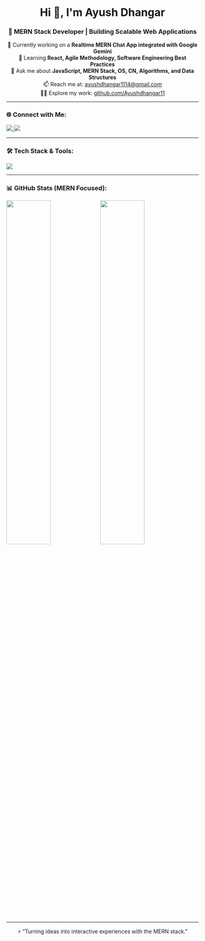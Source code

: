 <h1 align="center">Hi 👋, I'm Ayush Dhangar</h1>
<h3 align="center">🚀 MERN Stack Developer | Building Scalable Web Applications</h3>

<p align="center">
  🔭 Currently working on a <b>Realtime MERN Chat App integrated with Google Gemini</b><br>
  🌱 Learning <b>React, Agile Methodology, Software Engineering Best Practices</b><br>
  💬 Ask me about <b>JavaScript, MERN Stack, OS, CN, Algorithms, and Data Structures</b><br>
  📫 Reach me at: <a href="mailto:ayushdhangar1114@gmail.com">ayushdhangar1114@gmail.com</a><br>
  👨‍💻 Explore my work: <a href="https://github.com/Ayushdhangar11" target="_blank">github.com/Ayushdhangar11</a>
</p>

---

### 🌐 Connect with Me:
<p align="left">
  <a href="https://www.linkedin.com/in/ayushdhangar" target="_blank">
    <img src="https://img.shields.io/badge/LinkedIn-%230077B5.svg?&style=for-the-badge&logo=linkedin&logoColor=white" />
  </a>
  <a href="mailto:ayushdhangar1114@gmail.com">
    <img src="https://img.shields.io/badge/Gmail-D14836?style=for-the-badge&logo=gmail&logoColor=white" />
  </a>
</p>

---

### 🛠️ Tech Stack & Tools:

<p align="left">
  <img src="https://skillicons.dev/icons?i=react,nodejs,mongodb,express,js,ts,html,css,tailwind,bootstrap,git,linux,vscode,github,vercel,netlify,aws,docker" />
</p>

---

### 📊 GitHub Stats (MERN Focused):

<p align="left">
  <img src="https://github-readme-stats.vercel.app/api?username=Ayushdhangar11&show_icons=true&theme=radical&hide_title=true&hide=prs&count_private=true&hide_rank=true" width="48%" />
  <img src="https://github-readme-stats.vercel.app/api/top-langs/?username=Ayushdhangar11&layout=compact&theme=radical&langs_count=8&hide=Jupyter%20Notebook,tex,css" width="48%" />
</p>

---

<p align="center">⚡ “Turning ideas into interactive experiences with the MERN stack.”</p>

